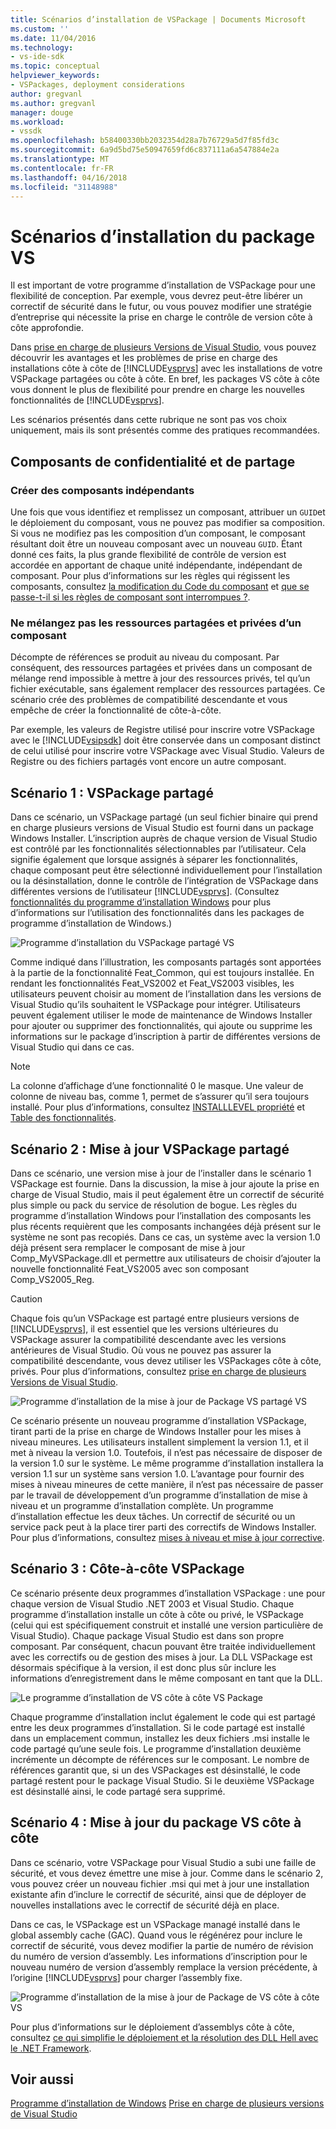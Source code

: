 ```yaml
---
title: Scénarios d’installation de VSPackage | Documents Microsoft
ms.custom: ''
ms.date: 11/04/2016
ms.technology:
- vs-ide-sdk
ms.topic: conceptual
helpviewer_keywords:
- VSPackages, deployment considerations
author: gregvanl
ms.author: gregvanl
manager: douge
ms.workload:
- vssdk
ms.openlocfilehash: b58400330bb2032354d28a7b76729a5d7f85fd3c
ms.sourcegitcommit: 6a9d5bd75e50947659fd6c837111a6a547884e2a
ms.translationtype: MT
ms.contentlocale: fr-FR
ms.lasthandoff: 04/16/2018
ms.locfileid: "31148988"
---
```

# <a name="vspackage-setup-scenarios"></a>Scénarios d’installation du package VS

Il est important de votre programme d’installation de VSPackage pour une flexibilité de conception. Par exemple, vous devrez peut-être libérer un correctif de sécurité dans le futur, ou vous pouvez modifier une stratégie d’entreprise qui nécessite la prise en charge le contrôle de version côte à côte approfondie.

Dans [prise en charge de plusieurs Versions de Visual Studio](../../extensibility/supporting-multiple-versions-of-visual-studio.md), vous pouvez découvrir les avantages et les problèmes de prise en charge des installations côte à côte de [!INCLUDE[vsprvs](../../code-quality/includes/vsprvs_md.md)] avec les installations de votre VSPackage partagées ou côte à côte. En bref, les packages VS côte à côte vous donnent le plus de flexibilité pour prendre en charge les nouvelles fonctionnalités de [!INCLUDE[vsprvs](../../code-quality/includes/vsprvs_md.md)].

Les scénarios présentés dans cette rubrique ne sont pas vos choix uniquement, mais ils sont présentés comme des pratiques recommandées.

## <a name="components-privacy-and-sharing"></a>Composants de confidentialité et de partage

### <a name="make-your-components-independent"></a>Créer des composants indépendants

Une fois que vous identifiez et remplissez un composant, attribuer un `GUID`et le déploiement du composant, vous ne pouvez pas modifier sa composition. Si vous ne modifiez pas les composition d’un composant, le composant résultant doit être un nouveau composant avec un nouveau `GUID`. Étant donné ces faits, la plus grande flexibilité de contrôle de version est accordée en apportant de chaque unité indépendante, indépendant de composant. Pour plus d’informations sur les règles qui régissent les composants, consultez [la modification du Code du composant](http://msdn.microsoft.com/library/aa367849\(VS.85\).aspx) et [que se passe-t-il si les règles de composant sont interrompues ?](http://msdn.microsoft.com/library/aa372795\(VS.85\).aspx).

### <a name="do-not-mix-shared-and-private-resources-in-a-component"></a>Ne mélangez pas les ressources partagées et privées d’un composant

Décompte de références se produit au niveau du composant. Par conséquent, des ressources partagées et privées dans un composant de mélange rend impossible à mettre à jour des ressources privés, tel qu’un fichier exécutable, sans également remplacer des ressources partagées. Ce scénario crée des problèmes de compatibilité descendante et vous empêche de créer la fonctionnalité de côte-à-côte.

Par exemple, les valeurs de Registre utilisé pour inscrire votre VSPackage avec le [!INCLUDE[vsipsdk](../../extensibility/includes/vsipsdk_md.md)] doit être conservée dans un composant distinct de celui utilisé pour inscrire votre VSPackage avec Visual Studio. Valeurs de Registre ou des fichiers partagés vont encore un autre composant.

## <a name="scenario-1-shared-vspackage"></a>Scénario 1 : VSPackage partagé

Dans ce scénario, un VSPackage partagé (un seul fichier binaire qui prend en charge plusieurs versions de Visual Studio est fourni dans un package Windows Installer. L’inscription auprès de chaque version de Visual Studio est contrôlé par les fonctionnalités sélectionnables par l’utilisateur. Cela signifie également que lorsque assignés à séparer les fonctionnalités, chaque composant peut être sélectionné individuellement pour l’installation ou la désinstallation, donne le contrôle de l’intégration de VSPackage dans différentes versions de l’utilisateur [!INCLUDE[vsprvs](../../code-quality/includes/vsprvs_md.md)]. (Consultez [fonctionnalités du programme d’installation Windows](http://msdn.microsoft.com/library/aa372840\(VS.85\).aspx) pour plus d’informations sur l’utilisation des fonctionnalités dans les packages de programme d’installation de Windows.)

![Programme d’installation du VSPackage partagé VS](../../extensibility/internals/media/vs_sharedpackage.gif "VS_SharedPackage")

Comme indiqué dans l’illustration, les composants partagés sont apportées à la partie de la fonctionnalité Feat_Common, qui est toujours installée. En rendant les fonctionnalités Feat_VS2002 et Feat_VS2003 visibles, les utilisateurs peuvent choisir au moment de l’installation dans les versions de Visual Studio qu’ils souhaitent le VSPackage pour intégrer. Utilisateurs peuvent également utiliser le mode de maintenance de Windows Installer pour ajouter ou supprimer des fonctionnalités, qui ajoute ou supprime les informations sur le package d’inscription à partir de différentes versions de Visual Studio qui dans ce cas.

> [!NOTE]
> La colonne d’affichage d’une fonctionnalité 0 le masque. Une valeur de colonne de niveau bas, comme 1, permet de s’assurer qu’il sera toujours installé. Pour plus d’informations, consultez [INSTALLLEVEL propriété](http://msdn.microsoft.com/library/aa369536\(VS.85\).aspx) et [Table des fonctionnalités](http://msdn.microsoft.com/library/aa368585.aspx).

## <a name="scenario-2-shared-vspackage-update"></a>Scénario 2 : Mise à jour VSPackage partagé

Dans ce scénario, une version mise à jour de l’installer dans le scénario 1 VSPackage est fournie. Dans la discussion, la mise à jour ajoute la prise en charge de Visual Studio, mais il peut également être un correctif de sécurité plus simple ou pack du service de résolution de bogue. Les règles du programme d’installation Windows pour l’installation des composants les plus récents requièrent que les composants inchangées déjà présent sur le système ne sont pas recopiés. Dans ce cas, un système avec la version 1.0 déjà présent sera remplacer le composant de mise à jour Comp_MyVSPackage.dll et permettre aux utilisateurs de choisir d’ajouter la nouvelle fonctionnalité Feat_VS2005 avec son composant Comp_VS2005_Reg.

> [!CAUTION]
> Chaque fois qu’un VSPackage est partagé entre plusieurs versions de [!INCLUDE[vsprvs](../../code-quality/includes/vsprvs_md.md)], il est essentiel que les versions ultérieures du VSPackage assurer la compatibilité descendante avec les versions antérieures de Visual Studio. Où vous ne pouvez pas assurer la compatibilité descendante, vous devez utiliser les VSPackages côte à côte, privés. Pour plus d’informations, consultez [prise en charge de plusieurs Versions de Visual Studio](../../extensibility/supporting-multiple-versions-of-visual-studio.md).

![Programme d’installation de la mise à jour de Package VS partagé VS](../../extensibility/internals/media/vs_sharedpackageupdate.gif "VS_SharedPackageUpdate")

Ce scénario présente un nouveau programme d’installation VSPackage, tirant parti de la prise en charge de Windows Installer pour les mises à niveau mineures. Les utilisateurs installent simplement la version 1.1, et il met à niveau la version 1.0. Toutefois, il n’est pas nécessaire de disposer de la version 1.0 sur le système. Le même programme d’installation installera la version 1.1 sur un système sans version 1.0. L’avantage pour fournir des mises à niveau mineures de cette manière, il n’est pas nécessaire de passer par le travail de développement d’un programme d’installation de mise à niveau et un programme d’installation complète. Un programme d’installation effectue les deux tâches. Un correctif de sécurité ou un service pack peut à la place tirer parti des correctifs de Windows Installer. Pour plus d’informations, consultez [mises à niveau et mise à jour corrective](http://msdn.microsoft.com/library/aa370579\(VS.85\).aspx).

## <a name="scenario-3-side-by-side-vspackage"></a>Scénario 3 : Côte-à-côte VSPackage

Ce scénario présente deux programmes d’installation VSPackage : une pour chaque version de Visual Studio .NET 2003 et Visual Studio. Chaque programme d’installation installe un côte à côte ou privé, le VSPackage (celui qui est spécifiquement construit et installé une version particulière de Visual Studio). Chaque package Visual Studio est dans son propre composant. Par conséquent, chacun pouvant être traitée individuellement avec les correctifs ou de gestion des mises à jour. La DLL VSPackage est désormais spécifique à la version, il est donc plus sûr inclure les informations d’enregistrement dans le même composant en tant que la DLL.

![Le programme d’installation de VS côte à côte VS Package](../../extensibility/internals/media/vs_sbys_package.gif "VS_SbyS_Package")

Chaque programme d’installation inclut également le code qui est partagé entre les deux programmes d’installation. Si le code partagé est installé dans un emplacement commun, installez les deux fichiers .msi installe le code partagé qu’une seule fois. Le programme d’installation deuxième incrémente un décompte de références sur le composant. Le nombre de références garantit que, si un des VSPackages est désinstallé, le code partagé restent pour le package Visual Studio. Si le deuxième VSPackage est désinstallé ainsi, le code partagé sera supprimé.

## <a name="scenario-4-side-by-side-vspackage-update"></a>Scénario 4 : Mise à jour du package VS côte à côte

Dans ce scénario, votre VSPackage pour Visual Studio a subi une faille de sécurité, et vous devez émettre une mise à jour. Comme dans le scénario 2, vous pouvez créer un nouveau fichier .msi qui met à jour une installation existante afin d’inclure le correctif de sécurité, ainsi que de déployer de nouvelles installations avec le correctif de sécurité déjà en place.

Dans ce cas, le VSPackage est un VSPackage managé installé dans le global assembly cache (GAC). Quand vous le régénérez pour inclure le correctif de sécurité, vous devez modifier la partie de numéro de révision du numéro de version d’assembly. Les informations d’inscription pour le nouveau numéro de version d’assembly remplace la version précédente, à l’origine [!INCLUDE[vsprvs](../../code-quality/includes/vsprvs_md.md)] pour charger l’assembly fixe.

![Programme d’installation de la mise à jour de Package de VS côte à côte VS](../../extensibility/internals/media/vs_sbys_packageupdate.gif "VS_SbyS_PackageUpdate")

Pour plus d’informations sur le déploiement d’assemblys côte à côte, consultez [ce qui simplifie le déploiement et la résolution des DLL Hell avec le .NET Framework](http://msdn.microsoft.com/library/ms973843.aspx).

## <a name="see-also"></a>Voir aussi

[Programme d’installation de Windows](http://msdn.microsoft.com/library/cc185688\(VS.85\).aspx)  
[Prise en charge de plusieurs versions de Visual Studio](../../extensibility/supporting-multiple-versions-of-visual-studio.md)